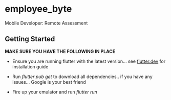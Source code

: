 # employee_byte

Mobile Developer: Remote Assessment

## Getting Started

**MAKE SURE YOU HAVE THE FOLLOWING IN PLACE**

* Ensure you are running flutter with the latest version... see [flutter.dev](https://flutter.dev/docs/get-started/install) for installation guide

* Run _flutter pub get_ to download all dependencies.. if you have any issues... Google is your best friend

* Fire up your emulator and run _flutter run_